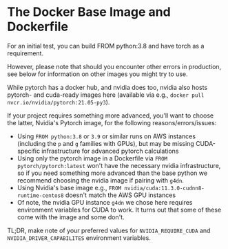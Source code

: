 # The Docker Base Image and Dockerfile
For an initial test, you can build FROM python:3.8 and have torch as a requirement.

However, please note that should you encounter other errors in production, see below for information on other images you might try to use.

While pytorch has a docker hub, and nvidia does too, nvidia also hosts pytorch- and cuda-ready images here (available via e.g., `docker pull nvcr.io/nvidia/pytorch:21.05-py3`). 

If your project requires something more advanced, you'll want to choose the latter, Nvidia's Pytorch image, for the following reasons/errors/issues:
- Using `FROM python:3.8` or `3.9` or similar runs on AWS instances (including the `p` and `g` families with GPUs), but may be missing CUDA-specific infrastructure for advanced pytorch calculations
- Using only the pytorch image in a Dockerfile via `FROM pytorch/pytorch:latest` won't have the necessary nvidia infrastructure, so if you need something more advanced than the base python we recommend choosing the nvidia image if pairing with `g4dn`.
- Using Nvidia's base image e.g., `FROM nvidia/cuda:11.3.0-cudnn8-runtime-centos8` doesn't match the AWS GPU instances
- Of note, the nvidia GPU instance `g4dn` we chose here requires environment variables for CUDA to work. It turns out that some of these come with the image and some don't.

TL;DR, make note of your preferred values for `NVIDIA_REQUIRE_CUDA` and `NVIDIA_DRIVER_CAPABILITES` environment variables.

